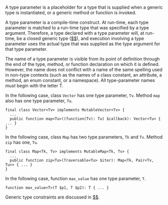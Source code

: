 A type parameter is a placeholder for a type that is supplied when a generic type is instantiated, or a generic method or function is invoked.

A type parameter is a compile-time construct. At run-time, each type parameter is matched to a run-time type that was specified by a
type argument. Therefore, a type declared with a type parameter will, at run-time, be a closed generic type
([$$](open-and-closed-generic-types.md)), and execution involving a type parameter uses the actual type that was supplied as the type
argument for that type parameter.

The name of a type parameter is visible from its point of definition through the end of the type, method, or function declaration on
which it is defined. However, the name does not conflict with a name of the same spelling used in non-type contexts (such as the names
of a class constant, an attribute, a method, an enum constant, or a namespace). All type-parameter names *must* begin with the letter T.

In the following case, class `Vector` has one type parameter, `Tv`. Method `map` also has one type parameter, `Tu`.

```Hack
final class Vector<Tv> implements MutableVector<Tv> {
  ...
  public function map<Tu>((function(Tv): Tu) $callback): Vector<Tu> { ... }
}
```

In the following case, class `Map` has two type parameters, `Tk` and `Tv`. Method `zip` has one, `Tu`.

```Hack
final class Map<Tk, Tv> implements MutableMap<Tk, Tv> {
  ...
  public function zip<Tu>(Traversable<Tu> $iter): Map<Tk, Pair<Tv, Tu>> { ... }
}
```

In the following case, function `max_value` has one type parameter, `T`.

```Hack
function max_value<T>(T $p1, T $p2): T { ... }
```

Generic type constraints are discussed in [$$](type-constraints.md).
